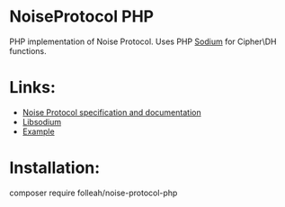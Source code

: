 # NoiseProtocol PHP
PHP implementation of Noise Protocol. Uses PHP [Sodium](https://www.php.net/manual/ru/book.sodium.php) for Cipher\DH functions.

# Links:
- [Noise Protocol specification and documentation](http://www.noiseprotocol.org/noise.html)
- [Libsodium](https://doc.libsodium.org/)
- [Example](example/example.php)

# Installation:
composer require folleah/noise-protocol-php


